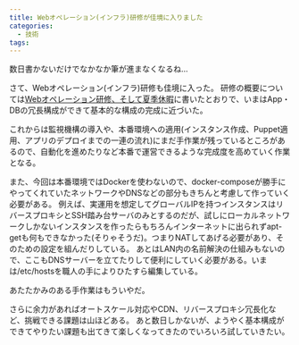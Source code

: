 ```yaml
---
title: Webオペレーション(インフラ)研修が佳境に入りました
categories:
  - 技術
tags:
---
```


数日書かないだけでなかなか筆が進まなくなるね…

さて、Webオペレーション(インフラ)研修も佳境に入った。
研修の概要については[Webオペレーション研修、そして夏季休暇](https://shimoju.org/2016/08/09/web-ops-training/)に書いたとおりで、いまはApp・DBの冗長構成ができて基本的な構成の完成に近づいた。

これからは監視機構の導入や、本番環境への適用(インスタンス作成、Puppet適用、アプリのデプロイまでの一連の流れ)にまだ手作業が残っているところがあるので、自動化を進めたりなど本番で運営できるような完成度を高めていく作業となる。

また、今回は本番環境ではDockerを使わないので、docker-composeが勝手にやってくれていたネットワークやDNSなどの部分もきちんと考慮して作っていく必要がある。
例えば、実運用を想定してグローバルIPを持つインスタンスはリバースプロキシとSSH踏み台サーバのみとするのだが、試しにローカルネットワークしかないインスタンスを作ったらもちろんインターネットに出られずapt-getも何もできなかった(そりゃそうだ)。つまりNATしてあげる必要があり、そのための設定を組んだりしている。
あとはLAN内の名前解決の仕組みもないので、ここもDNSサーバーを立てたりして便利にしていく必要がある。いまは/etc/hostsを職人の手によりひたすら編集している。

あたたかみのある手作業はもういやだ。

さらに余力があればオートスケール対応やCDN、リバースプロキシ冗長化など、挑戦できる課題は山ほどある。
あと数日しかないが、ようやく基本構成ができてやりたい課題も出てきて楽しくなってきたのでいろいろ試していきたい。
